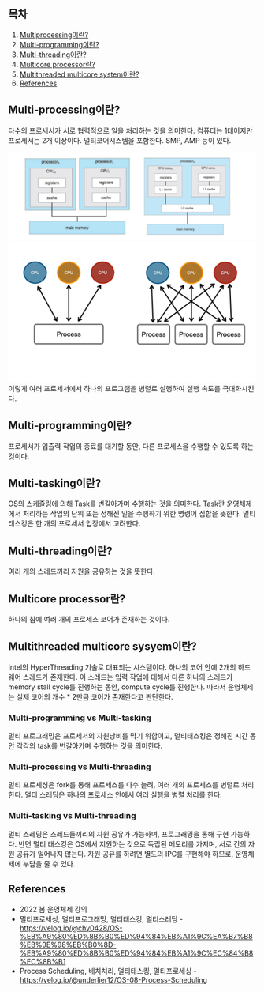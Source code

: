## 목차

1. [Multiprocessing이란?](#multi-processing이란)
2. [Multi-programming이란?](#multi-programming이란)
3. [Multi-threading이란?](#multi-threading이란)
4. [Multicore processor란?](#multicore-processor란)
5. [Multithreaded multicore system이란?](#multithreaded-multicore-sysyem이란)
6. [References](#references)

## Multi-processing이란?
다수의 프로세서가 서로 협력적으로 일을 처리하는 것을 의미한다. 컴퓨터는 1대이지만 프로세서는 2개 이상이다. 멀티코어시스템을 포함한다. SMP, AMP 등이 있다. 

![](../image/process/multiprocessor.png)
![](../image/process/multi-processing.jpg)
이렇게 여러 프로세서에서 하나의 프로그램을 병렬로 실행하여 실행 속도를 극대화시킨다.

## Multi-programming이란?
프로세서가 입출력 작업의 종료를 대기할 동안, 다른 프로세스을 수행할 수 있도록 하는 것이다.

## Multi-tasking이란?
OS의 스케줄링에 의해 Task를 번갈아가며 수행하는 것을 의미한다. Task란 운영체제에서 처리하는 작업의 단위 또는 정해진 일을 수행하기 위한 명령어 집합을 뜻한다. 멀티 태스킹은 한 개의 프로세서 입장에서 고려한다.

## Multi-threading이란?
여러 개의 스레드끼리 자원을 공유하는 것을 뜻한다.

## Multicore processor란?
하나의 칩에 여러 개의 프로세스 코어가 존재하는 것이다.

## Multithreaded multicore sysyem이란?
Intel의 HyperThreading 기술로 대표되는 시스템이다. 하나의 코어 안에 2개의 하드웨어 스레드가 존재한다. 이 스레드는 입력 작업에 대해서 다른 하나의 스레드가 memory stall cycle를 진행하는 동안, compute cycle를 진행한다. 따라서 운영체제는 실제 코어의 개수 * 2만큼 코어가 존재한다고 판단한다. 

### Multi-programming vs Multi-tasking
멀티 프로그래밍은 프로세서의 자원낭비를 막기 위함이고, 멀티태스킹은 정해진 시간 동안 각각의 task를 번갈아가며 수행하는 것을 의미한다.

### Multi-processing vs Multi-threading
멀티 프로세싱은 fork를 통해 프로세스를 다수 늘려, 여러 개의 프로세스를 병렬로 처리한다. 멀티 스레딩은 하나의 프로세스 안에서 여러 실행을 병렬 처리를 한다.

### Multi-tasking vs Multi-threading
멀티 스레딩은 스레드들끼리의 자원 공유가 가능하며, 프로그래밍을 통해 구현 가능하다. 반면 멀티 태스킹은 OS에서 지원하는 것으로 독립된 메모리를 가지며, 서로 간의 자원 공유가 일어나지 않는다. 자원 공유를 하려면 별도의 IPC를 구현해야 하므로, 운영체제에 부담을 줄 수 있다.

## References
* 2022 봄 운영체제 강의
* 멀티프로세싱, 멀티프로그래밍, 멀티태스킹, 멀티스레딩 - https://velog.io/@chy0428/OS-%EB%A9%80%ED%8B%B0%ED%94%84%EB%A1%9C%EA%B7%B8%EB%9E%98%EB%B0%8D-%EB%A9%80%ED%8B%B0%ED%94%84%EB%A1%9C%EC%84%B8%EC%8B%B1
* Process Scheduling, 배치처리, 멀티태스킹, 멀티프로세싱 - https://velog.io/@underlier12/OS-08-Process-Scheduling
